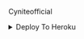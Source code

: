 Cyniteofficial


<details><summary>Deploy To Heroku</summary>
<br>
<p>
<a href="https://heroku.com/deploy?template=https://github.com/Hintpirox/Filesstore">
  <img src="https://www.herokucdn.com/deploy/button.svg" alt="Deploy">
</a>
</p></details>


